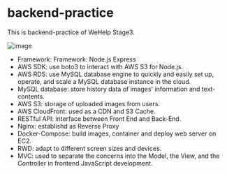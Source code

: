 # backend-practice
This is backend-practice of WeHelp Stage3.

![image](https://user-images.githubusercontent.com/43780809/224297668-5f8f47bf-8ab3-42f6-808b-5a3ad32eabe5.png)

- Framework: Framework: Node.js Express
- AWS SDK: use boto3 to interact with AWS S3 for Node.js.
- AWS RDS: use MySQL database engine to quickly and easily set up, operate, and scale a MySQL database instance in the cloud.
- MySQL database: store history data of images' information and text-contents.
- AWS S3: storage of uploaded images from users.
- AWS CloudFront: used as a CDN and S3 Cache.
- RESTful API: interface between Front End and Back-End.
- Nginx: establishd as Reverse Proxy
- Docker-Compose: build images, container and deploy web server on EC2.
- RWD: adapt to different screen sizes and devices.
- MVC: used to separate the concerns into the Model, the View, and the Controller in frontend JavaScript development.

